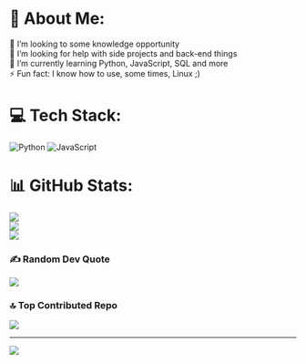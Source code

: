 # 💫 About Me:
👯 I’m looking to some knowledge opportunity<br>🤝 I’m looking for help with side projects and back-end things<br>🌱 I’m currently learning Python, JavaScript, SQL and more<br>⚡ Fun fact: I know how to use, some times, Linux ;)


# 💻 Tech Stack:
![Python](https://img.shields.io/badge/python-3670A0?style=for-the-badge&logo=python&logoColor=ffdd54) ![JavaScript](https://img.shields.io/badge/javascript-%23323330.svg?style=for-the-badge&logo=javascript&logoColor=%23F7DF1E)
# 📊 GitHub Stats:
![](https://github-readme-stats.vercel.app/api?username=Konazin&theme=dark&hide_border=false&include_all_commits=false&count_private=false)<br/>
![](https://nirzak-streak-stats.vercel.app/?user=Konazin&theme=dark&hide_border=false)<br/>
![](https://github-readme-stats.vercel.app/api/top-langs/?username=Konazin&theme=dark&hide_border=false&include_all_commits=false&count_private=false&layout=compact)

### ✍️ Random Dev Quote
![](https://quotes-github-readme.vercel.app/api?type=horizontal&theme=tokyonight)

### 🔝 Top Contributed Repo
![](https://github-contributor-stats.vercel.app/api?username=Konazin&limit=5&theme=midnight-purple&combine_all_yearly_contributions=true)

---
[![](https://visitcount.itsvg.in/api?id=Konazin&icon=2&color=10)](https://visitcount.itsvg.in)

<!-- Proudly created with GPRM ( https://gprm.itsvg.in ) -->
